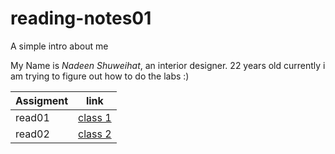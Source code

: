 # reading-notes01

A simple intro about me 

My Name is *Nadeen Shuweihat*, an interior designer. 22 years old currently i am trying to figure out how to do the labs :)

| Assigment        | link                  |
| -----------------| --------------------  |
| read01           | [class 1](read01.md)  |
| read02           | [class 2](read02.md)  | 


